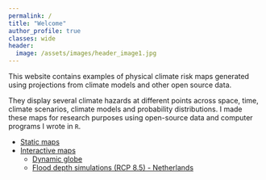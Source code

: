 ```yaml
---
permalink: /
title: "Welcome"
author_profile: true
classes: wide
header:
  image: /assets/images/header_image1.jpg
---
```



This website contains examples of physical climate risk maps generated using projections from climate models and other open source data.

They display several climate hazards at different points across space, time, climate scenarios, climate models and probability distributions. I made these maps for research purposes using open-source data and computer programs I wrote in `R`.


  - [Static maps](static_maps)
  - [Interactive maps](interactive_maps)
      - [Dynamic globe](../docs/spiky_globe.html)
      - [Flood depth simulations (RCP 8.5) - Netherlands](../docs/NL_flood.html)